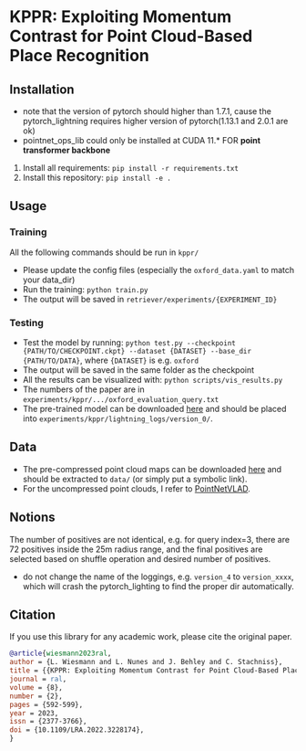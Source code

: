 # KPPR: Exploiting Momentum Contrast for Point Cloud-Based Place Recognition

## Installation

+ note that the version of pytorch should higher than 1.7.1, cause the pytorch_lightning requires higher version of pytorch(1.13.1 and 2.0.1 are ok)
+ pointnet_ops_lib could only be installed at CUDA 11.* FOR __point transformer backbone__

1. Install all requirements: `pip install -r requirements.txt`
2. Install this repository: `pip install -e .`

## Usage

### Training

All the following commands should be run in `kppr/`

- Please update the config files (especially the `oxford_data.yaml` to match your data_dir)
- Run the training: `python train.py`
- The output will be saved in `retriever/experiments/{EXPERIMENT_ID}`

### Testing

- Test the model by running: `python test.py --checkpoint {PATH/TO/CHECKPOINT.ckpt} --dataset {DATASET} --base_dir {PATH/TO/DATA}`, where `{DATASET}` is e.g. `oxford`
- The output will be saved in the same folder as the checkpoint
- All the results can be visualized with: `python scripts/vis_results.py`
- The numbers of the paper are in `experiments/kppr/.../oxford_evaluation_query.txt`
- The pre-trained model can be downloaded [here](https://www.ipb.uni-bonn.de/html/projects/kppr/kppr.ckpt) and should be placed into `experiments/kppr/lightning_logs/version_0/`.

## Data

- The pre-compressed point cloud maps can be downloaded [here](https://www.ipb.uni-bonn.de/html/projects/retriever/oxford_compressed.zip) and should be extracted to `data/` (or simply put a symbolic link).
- For the uncompressed point clouds, I refer to [PointNetVLAD](https://github.com/mikacuy/pointnetvlad).

## Notions
The number of positives are not identical, e.g. for query index=3, there are 72 positives inside the 25m radius range, and the final positives are selected based on shuffle operation and desired number of positives.

+ do not change the name of the loggings, e.g. `version_4` to `version_xxxx`, which will crash the pytorch_lighting to find the proper dir automatically.

## Citation

If you use this library for any academic work, please cite the original paper.

```bibtex
@article{wiesmann2023ral,
author = {L. Wiesmann and L. Nunes and J. Behley and C. Stachniss},
title = {{KPPR: Exploiting Momentum Contrast for Point Cloud-Based Place Recognition}},
journal = ral,
volume = {8},
number = {2},
pages = {592-599},
year = 2023,
issn = {2377-3766},
doi = {10.1109/LRA.2022.3228174},
}
```
